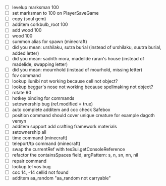 - [ ] levelup marksman 100
- [ ] set marksman to 100 on PlayerSaveGame
- [ ] copy (soul gem)
- [ ] additem corkbulb_root 100
- [ ] add wood 100
- [ ] wood 100
- [ ] summon alias for spawn (minecraft)
- [ ] did you mean: urshilaku, sutra burial (instead of urshilaku, suutra burial, added letter)
- [ ] did you mean: sadrith mora, madeilde raran's house (instead of madelide, swapping letter)
- [ ] did you mean: mournhold (instead of mourhold, missing letter)
- [ ] fov command
- [ ] lookup ilunibi not working because cell not object?
- [ ] lookup beggar's nose not working because spellmaking not object?
- [ ] rotate 90
- [ ] hotkey binding for commands
- [ ] setownership bug (ref.modified = true)
- [ ] auto complete additem and coc check Safebox
- [ ] position command should cover unique creature for example dagoth vemyn
- [ ] additem support add crafting framework materials
- [ ] setownership all
- [ ] time command (minecraft)
- [ ] teleport/tp command (minecraft)
- [ ] swap the currentRef with tes3ui.getConsoleReference
- [ ] refactor the containsSpaces field, argPattern: s, n, sn, nn, nil
- [ ] repair command
- [ ] lookup tel vos bug
- [ ] coc 14, -14 cellid not found
- [ ] additem aa_random "aa_random not carryable"